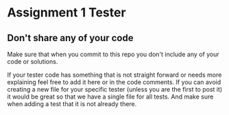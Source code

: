 # Assignment 1 Tester
## Don't share any of your code
Make sure that when you commit to this repo you don't include any of your code or solutions.

If your tester code has something that is not straight forward or needs more explaining feel free to add it here or in the code comments.
If you can avoid creating a new file for your specific tester (unless you are the first to post it) it would be great so that we have a single file for all tests. And make sure when adding a test that it is not already there.
